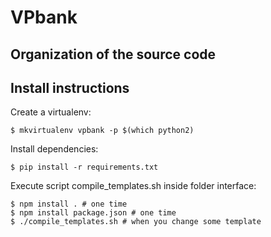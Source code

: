 # VPbank


## Organization of the source code

## Install instructions

Create a virtualenv:

    $ mkvirtualenv vpbank -p $(which python2)

Install dependencies:

    $ pip install -r requirements.txt

Execute script compile\_templates.sh inside folder interface:

    $ npm install . # one time
    $ npm install package.json # one time
    $ ./compile_templates.sh # when you change some template


